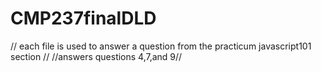 # CMP237finalDLD
// each file is used to answer a question from the practicum javascript101 section //
//answers questions 4,7,and 9//
